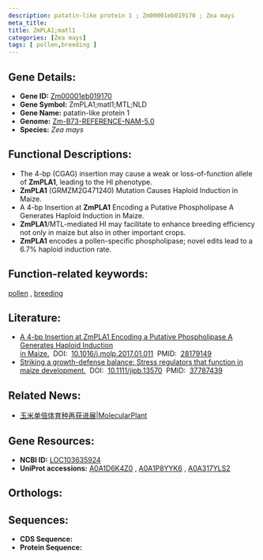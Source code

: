 ```yaml
---
description: patatin-like protein 1 ; Zm00001eb019170 ; Zea mays
meta_title:
title: ZmPLA1;matl1
categories: [Zea mays]
tags: [ pollen,breeding ]
---
```


## Gene Details:
- **Gene ID:**	[Zm00001eb019170](https://www.maizegdb.org/gene_center/gene/Zm00001eb019170)
- **Gene Symbol:** ZmPLA1;matl1;MTL;NLD
- **Gene Name:** patatin-like protein 1
- **Genome:** [Zm-B73-REFERENCE-NAM-5.0](https://www.maizegdb.org/genome/assembly/Zm-B73-REFERENCE-NAM-5.0)
- **Species:** *Zea mays*

## Functional Descriptions:
   - The 4-bp (CGAG) insertion may cause a weak or loss-of-function allele of **ZmPLA1**, leading to the HI phenotype.
   - **ZmPLA1** (GRMZM2G471240) Mutation Causes Haploid Induction in Maize.
   - A 4-bp Insertion at **ZmPLA1** Encoding a Putative Phospholipase A Generates Haploid Induction in Maize.
   - **ZmPLA1**/MTL-mediated HI may facilitate to enhance breeding efficiency not only in maize but also in other important crops.
   - **ZmPLA1** encodes a pollen-specific phospholipase; novel edits lead to a 6.7% haploid induction rate.

## Function-related keywords:
[pollen](/tags/pollen/)&nbsp;,&nbsp;[breeding](/tags/breeding/)

## Literature:
   - [A 4-bp Insertion at ZmPLA1 Encoding a Putative Phospholipase A Generates Haploid Induction in Maize.]( https://www.sciencedirect.com/science/article/pii/S1674205217300126?via%3Dihub)&nbsp;&nbsp;DOI:&nbsp;&nbsp;[10.1016/j.molp.2017.01.011](https://www.sciencedirect.com/science/article/pii/S1674205217300126?via%3Dihub)&nbsp;&nbsp;PMID:&nbsp;&nbsp;[28179149](https://pubmed.ncbi.nlm.nih.gov/28179149/)
   - [Striking a growth-defense balance: Stress regulators that function in maize development.]( https://onlinelibrary.wiley.com/doi/10.1111/jipb.13570)&nbsp;&nbsp;DOI:&nbsp;&nbsp;[10.1111/jipb.13570](https://onlinelibrary.wiley.com/doi/10.1111/jipb.13570)&nbsp;&nbsp;PMID:&nbsp;&nbsp;[37787439](https://pubmed.ncbi.nlm.nih.gov/37787439/)

## Related News:
   - [玉米单倍体育种再获进展|MolecularPlant](https://mp.weixin.qq.com/s?__biz=MzIyOTY2NDYyNQ==&mid=2247483961&idx=2&sn=6c44e4e4b2f0453d8679dad056acf5e9&chksm=e8be7027dfc9f9310ce024effaad42a25a321e205a4de39bf6570ad1d6720de97d5c7dafa9e3&scene=27#wechat_redirect)

## Gene Resources:
- **NCBI ID:** [LOC103635924](https://www.ncbi.nlm.nih.gov/gene/?term=LOC103635924)
- **UniProt accessions:** [A0A1D6K4Z0](https://www.uniprot.org/uniprotkb/A0A1D6K4Z0/entry)&nbsp;,&nbsp;[A0A1P8YYK6](https://www.uniprot.org/uniprotkb/A0A1P8YYK6/entry)&nbsp;,&nbsp;[A0A317YLS2](https://www.uniprot.org/uniprotkb/A0A317YLS2/entry)

## Orthologs:

## Sequences:
- **CDS Sequence:**
- **Protein Sequence:**
